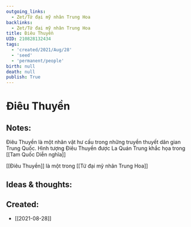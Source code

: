 ```yaml
---
outgoing_links:
  - Zet/Tứ đại mỹ nhân Trung Hoa
backlinks:
  - Zet/Tứ đại mỹ nhân Trung Hoa
title: Điêu Thuyền
UID: 210828132434
tags:
  - 'created/2021/Aug/28'
  - 'seed'
  - 'permanent/people'
birth: null
death: null
publish: True
---
```

# Điêu Thuyền

## Notes:
Điêu Thuyền là một nhân vật hư cấu trong những truyền thuyết dân gian Trung Quốc. Hình tượng Điêu Thuyền được La Quán Trung khắc họa trong [[Tam Quốc Diễn nghĩa]]

[[Điêu Thuyền]] là một trong [[Tứ đại mỹ nhân Trung Hoa]]

## Ideas & thoughts:

## Created:
- [[2021-08-28]]
